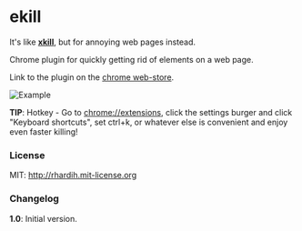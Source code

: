 ekill
=============

It's like [**xkill**](https://en.wikipedia.org/wiki/Xkill), but for annoying web pages instead.

Chrome plugin for quickly getting rid of elements on a web page.

Link to the plugin on the [chrome
web-store](https://chrome.google.com/webstore/detail/ekill/lcgdpfaiipaelnpepigdafiogebaeedg?hl=en).

![Example](https://raw.githubusercontent.com/rhardih/ekill/master/example.gif)


**TIP**: Hotkey - Go to [chrome://extensions](chrome://extensions), click the settings burger and click "Keyboard shortcuts", set ctrl+k, or whatever else is convenient and enjoy even faster killing!

### License

MIT: http://rhardih.mit-license.org

### Changelog

**1.0**: Initial version.

